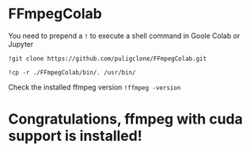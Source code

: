 # FFmpegColab
You need to prepend a `!` to execute a shell command in Goole Colab or Jupyter

```!git clone https://github.com/puligclone/FFmpegColab.git```

```!cp -r ./FFmpegColab/bin/. /usr/bin/```

Check the installed ffmpeg version
```!ffmpeg -version```
# Congratulations, ffmpeg with cuda support is installed!
